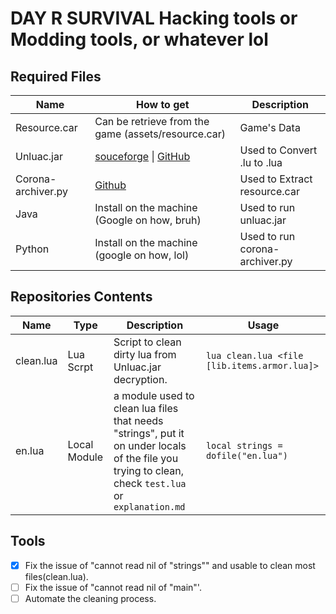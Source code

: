 # DAY R SURVIVAL Hacking tools or Modding tools, or whatever lol

## Required Files

| Name                    | How to get                                                                                              | Description |
| -----------             | -----------                                                                                             | ----------- |
| Resource.car            | Can be retrieve from the game (assets/resource.car)                                                     | Game's Data |
| Unluac.jar              | [souceforge](https://sourceforge.net/projects/unluac/) \| [GitHub](https://github.com/HansWessels/unluac)  | Used to Convert .lu to .lua | 
| Corona-archiver.py      | [Github](https://github.com/0BuRner/corona-archiver)                                                    | Used to Extract resource.car |
| Java                    | Install on the machine (Google on how, bruh)                                                            | Used to run unluac.jar |
| Python                  | Install on the machine (google on how, lol)                                                             | Used to run corona-archiver.py |

## Repositories Contents
| Name      | Type      | Description                                                                                                                   | Usage                                      |
|-----------|-----------|-------------------------------------------------------------------------------------------------------------------------------|--------------------------------------------|
| clean.lua | Lua Scrpt | Script to clean dirty lua from Unluac.jar decryption.                                                                         | `lua clean.lua <file [lib.items.armor.lua]>` |
| en.lua    | Local Module   | a module used to clean lua files that needs "strings", put it on under locals of the file you trying to clean, check `test.lua` or `explanation.md` | `local strings = dofile("en.lua")`           |

## Tools
- [x] Fix the issue of "cannot read nil of "strings"" and usable to clean most files(clean.lua).
- [ ] Fix the issue of "cannot read nil of "main"'.
- [ ] Automate the cleaning process.
